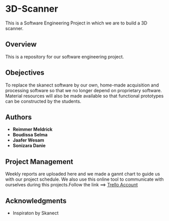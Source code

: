 # 3D-Scanner
This is a Software Engineering Project in which we are to build a 3D scanner. 

## Overview
This is a repository for our software engineering project.

## Obejectives
To replace the skanect software by our
own, home-made acquisition and processing software so that we no longer
depend on proprietary software. Material resources will also be made
available so that functional prototypes can be constructed by the students.


## Authors
* **Reimmer Meldrick** 
* **Boudissa Selma** 
* **Jaafer Wesam** 
* **Sonizara Danie**

## Project Management
Weekly reports are uploaded here and we made a gannt chart to guide us with our project schedule.
We also use this online tool to communicate with ourselves during this projects.Follow the link ==> [Trello Account](https://trello.com/b/MaBdGQ7p/software-engineering)

## Acknowledgments
* Inspiraton by Skanect
